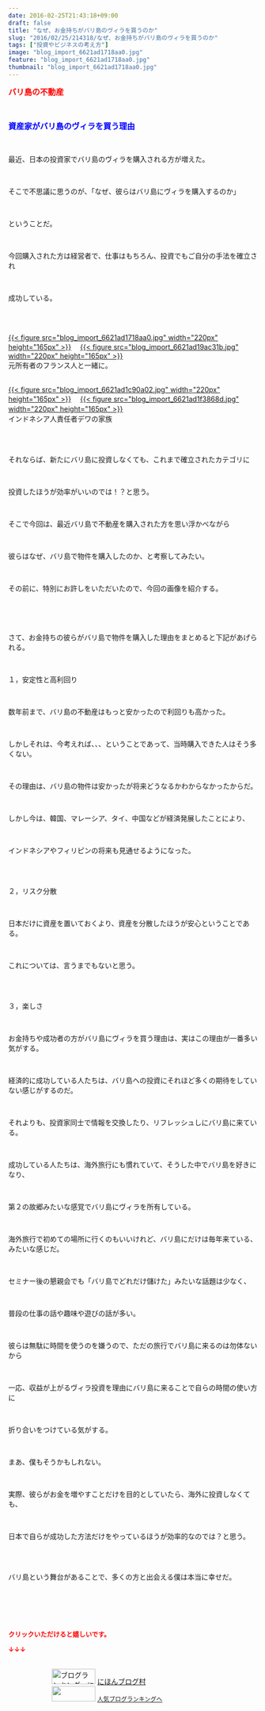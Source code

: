 ```yaml
---
date: 2016-02-25T21:43:18+09:00
draft: false
title: "なぜ、お金持ちがバリ島のヴィラを買うのか"
slug: "2016/02/25/214318/なぜ、お金持ちがバリ島のヴィラを買うのか"
tags: ["投資やビジネスの考え方"]
image: "blog_import_6621ad1718aa0.jpg"
feature: "blog_import_6621ad1718aa0.jpg"
thumbnail: "blog_import_6621ad1718aa0.jpg"
---
```

<p><font color="#ff0000" size="3"><strong>バリ島の不動産</strong></font></p><br/><p><font color="#0000ff" size="3"><strong>資産家がバリ島のヴィラを買う理由</strong></font></p><br/><p>最近、日本の投資家でバリ島のヴィラを購入される方が増えた。</p><br/><p>そこで不思議に思うのが、「なぜ、彼らはバリ島にヴィラを購入するのか」</p><br/><p>ということだ。</p><br/><p>今回購入された方は経営者で、仕事はもちろん、投資でもご自分の手法を確立され</p><br/><p>成功している。</p><br/><p><br/><a href="blog_import_6621ad185379b.jpg">{{< figure src="blog_import_6621ad1718aa0.jpg" width="220px" height="165px" >}}</a> 　<a href="blog_import_6621ad1ae9164.jpg">{{< figure src="blog_import_6621ad19ac31b.jpg" width="220px" height="165px" >}}</a> <br/>元所有者のフランス人と一緒に。</p><p><br/><a href="blog_import_6621ad1dca189.jpg">{{< figure src="blog_import_6621ad1c90a02.jpg" width="220px" height="165px" >}}</a> 　<a href="blog_import_6621ad206ff98.jpg">{{< figure src="blog_import_6621ad1f3868d.jpg" width="220px" height="165px" >}}</a> 　<br/>インドネシア人責任者デワの家族</p><br/><br/><p>それならば、新たにバリ島に投資しなくても、これまで確立されたカテゴリに</p><br/><p>投資したほうが効率がいいのでは！？と思う。</p><br/><p>そこで今回は、最近バリ島で不動産を購入された方を思い浮かべながら</p><br/><p>彼らはなぜ、バリ島で物件を購入したのか、と考察してみたい。</p><br/><p>その前に、特別にお許しをいただいたので、今回の画像を紹介する。</p><br/><br/><br/><p>さて、お金持ちの彼らがバリ島で物件を購入した理由をまとめると下記があげられる。</p><br/><p>１，安定性と高利回り</p><br/><p>数年前まで、バリ島の不動産はもっと安かったので利回りも高かった。</p><br/><p>しかしそれは、今考えれば、、、ということであって、当時購入できた人はそう多くない。</p><br/><p>その理由は、バリ島の物件は安かったが将来どうなるかわからなかったからだ。</p><br/><p>しかし今は、韓国、マレーシア、タイ、中国などが経済発展したことにより、</p><br/><p>インドネシアやフィリピンの将来も見通せるようになった。</p><br/><br/><p>２，リスク分散</p><br/><p>日本だけに資産を置いておくより、資産を分散したほうが安心ということである。</p><br/><p>これについては、言うまでもないと思う。</p><br/><br/><p>３，楽しさ</p><br/><p>お金持ちや成功者の方がバリ島にヴィラを買う理由は、実はこの理由が一番多い気がする。</p><br/><p>経済的に成功している人たちは、バリ島への投資にそれほど多くの期待をしていない感じがするのだ。</p><br/><p>それよりも、投資家同士で情報を交換したり、リフレッシュしにバリ島に来ている。</p><br/><p>成功している人たちは、海外旅行にも慣れていて、そうした中でバリ島を好きになり、</p><br/><p>第２の故郷みたいな感覚でバリ島にヴィラを所有している。</p><br/><p>海外旅行で初めての場所に行くのもいいけれど、バリ島にだけは毎年来ている、みたいな感じだ。</p><br/><p>セミナー後の懇親会でも「バリ島でどれだけ儲けた」みたいな話題は少なく、</p><br/><p>普段の仕事の話や趣味や遊びの話が多い。</p><br/><p>彼らは無駄に時間を使うのを嫌うので、ただの旅行でバリ島に来るのは勿体ないから</p><br/><p>一応、収益が上がるヴィラ投資を理由にバリ島に来ることで自らの時間の使い方に</p><br/><p>折り合いをつけている気がする。</p><br/><p>まあ、僕もそうかもしれない。</p><br/><p>実際、彼らがお金を増やすことだけを目的としていたら、海外に投資しなくても、</p><br/><p>日本で自らが成功した方法だけをやっているほうが効率的なのでは？と思う。</p><br/><br/><p>バリ島という舞台があることで、多くの方と出会える僕は本当に幸せだ。</p><br/><br/><br/><br/><p><font color="#ff0000" size="2"><strong>クリックいただけると嬉しいです。<br/></strong></font></p><p><font color="#ff0000" size="2"><strong>↓↓↓</strong></font></p><p><br/><a href="ranking.html" target="_blank"><img border="0" alt="ブログランキング・にほんブログ村へ" src="data:image/svg+xml;charset=utf-8,%3Csvg%20xmlns%3D%22http%3A%2F%2Fwww.w3.org%2F2000%2Fsvg%22%20title%3D%22Placeholder%20for%20Images%22%20role%3D%22presentation%22%20viewBox%3D%220%200%2088%2031%22%20%2F%3E" width="88" height="31" data-src="https://img-proxy.blog-video.jp/images?url=http%3A%2F%2Fwww.blogmura.com%2Fimg%2Fwww88_31.gif" style="aspect-ratio: auto 88 / 31;"/><noscript><img border="0" alt="ブログランキング・にほんブログ村へ" src="https://img-proxy.blog-video.jp/images?url=http%3A%2F%2Fwww.blogmura.com%2Fimg%2Fwww88_31.gif" width="88" height="31"></noscript></a> <a href="ranking.html" target="_blank">にほんブログ村</a> <br/><a title="人気ブログランキングへ" href="link.php?1804582"><img border="0" src="data:image/svg+xml;charset=utf-8,%3Csvg%20xmlns%3D%22http%3A%2F%2Fwww.w3.org%2F2000%2Fsvg%22%20title%3D%22Placeholder%20for%20Images%22%20role%3D%22presentation%22%20viewBox%3D%220%200%2088%2031%22%20%2F%3E" width="88" height="31" data-src="https://blog.with2.net/img/banner/banner_22.gif" style="aspect-ratio: auto 88 / 31;"/><noscript><img border="0" src="https://blog.with2.net/img/banner/banner_22.gif" width="88" height="31"></noscript></a> <a style="FONT-SIZE: 12px" href="link.php?1804582">人気ブログランキングへ</a> </p>

